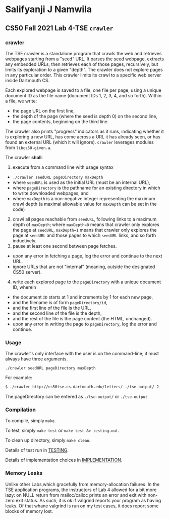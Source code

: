 # Salifyanji J Namwila
## CS50 Fall 2021 Lab 4-TSE `crawler`

### crawler

The TSE crawler is a standalone program that crawls the web and retrieves webpages starting from a "seed" URL.
It parses the seed webpage, extracts any embedded URLs, then retrieves each of those pages, recursively, but limits its exploration to a given "depth". The crawler does not explore pages in any particular order. This crawler limits its crawl to a specific web server inside Dartmouth CS.

Each explored webpage is saved to a file, one file per page, using a unique document ID as the file name (document IDs 1, 2, 3, 4, and so forth). Within a file, we write:
 * the page URL on the first line,
 * the depth of the page (where the seed is depth 0) on the second line,
 * the page contents, beginning on the third line.

The crawler also prints "progress" indicators as it runs, indicating whether it is exploring a new URL, has come 
across a URL it has already seen, or has found an external URL (which it will ignore). `crawler` leverages modules from `libcs50-given.a`.

The crawler **shall**:

 1. execute from a command line with usage syntax
   * `./crawler seedURL pageDirectory maxDepth`
   * where `seedURL` is used as the initial URL (must be an internal URL),
   * where `pageDirectory` is the pathname for an existing directory in which to write downloaded webpages, and
   * where `maxDepth` is a non-negative integer representing the maximum crawl depth (a maximal allowable value for `maxDepth` can be set in the code)
 2. crawl all pages reachable from `seedURL`, following  links to a maximum depth of `maxDepth`; where `maxDepth=0` means that crawler only explores the page at `seedURL`, `maxDepth=1` means that crawler only explores the page at `seedURL` and those pages to which `seedURL` links, and so forth inductively.
 3. pause at least one second between page fetches.
   * upon any error in fetching a page, log the error and continue to the next URL. 
   * ignore URLs that are not "internal" (meaning, outside the designated CS50 server).
 4. write each explored page to the `pageDirectory` with a unique document ID, wherein
   * the document `ID` starts at 1 and increments by 1 for each new page,
   * and the filename is of form `pageDirectory/id`,
   * and the first line of the file is the URL,
   * and the second line of the file is the depth,
   * and the rest of the file is the page content (the HTML, unchanged).
   * upon any error in writing the page to `pageDirectory`, log the error and continue.  

### Usage

The crawler's only interface with the user is on the command-line; it must always have three arguments.

```
./crawler seedURL pageDirectory maxDepth
```

For example:

``` bash
$ ./crawler http://cs50tse.cs.dartmouth.edu/letters/ ./tse-output/ 2
```
The pageDirectory can be entered as `./tse-output/` or `./tse-output`

### Compilation

To compile, simply `make`.

To test, simply `make test` or `make test &> testing.out`.

To clean up directory, simply `make clean`.

Details of test run in [TESTING](TESTING.md).

Details of implementation choices in [IMPLEMENTATION](IMPLEMENTATION.md).

### Memory Leaks
Unlike other Labs,which gracefully from memory-allocation failures. In the TSE application programs, the instructors of Lab 4 allowed for a  bit more lazy: on NULL return from malloc/calloc prints an error and exit with non-zero exit status. As such, it is ok if valgrind reports your program as having leaks. 
Of that whane valgrind is run on my test cases, it does report some blocks of memory lost.